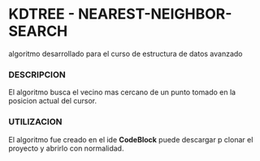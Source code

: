 # KDTREE - NEAREST-NEIGHBOR-SEARCH

algoritmo desarrollado para el curso de estructura de datos avanzado

### DESCRIPCION

El algoritmo busca el vecino mas cercano de un punto tomado en la posicion actual del cursor.

### UTILIZACION

El algoritmo fue creado en el ide **CodeBlock** puede descargar p clonar el proyecto y abrirlo con normalidad.
